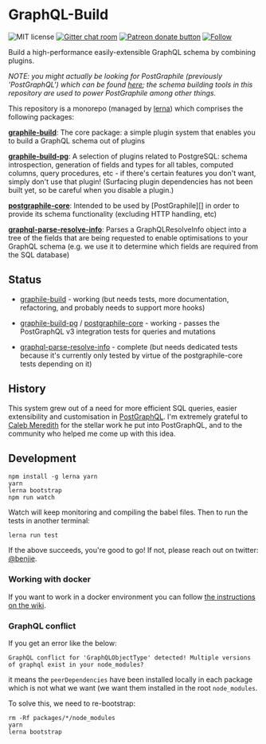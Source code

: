 # GraphQL-Build

![MIT license](https://img.shields.io/npm/l/graphile-build.svg)
[![Gitter chat room](https://badges.gitter.im/graphile/postgraphile.svg)](https://gitter.im/graphile/postgraphile?utm_source=badge&utm_medium=badge&utm_campaign=pr-badge&utm_content=badge)
<span class="badge-patreon"><a href="https://patreon.com/benjie" title="Donate to this project using Patreon"><img src="https://img.shields.io/badge/patreon-donate-yellow.svg" alt="Patreon donate button" /></a></span>
[![Follow](https://img.shields.io/badge/twitter-@benjie-blue.svg)](https://twitter.com/benjie)

Build a high-performance easily-extensible GraphQL schema by combining plugins.

_NOTE: you might actually be looking for PostGraphile (previously
'PostGraphQL') which can be found
[here](https://github.com/graphile/postgraphile); the schema building tools
in this repository are used to power PostGraphile among other things._

This repository is a monorepo (managed by [lerna][]) which comprises the following packages:

**[graphile-build][]**: The core package: a simple plugin system that enables you to build a GraphQL schema out of plugins

**[graphile-build-pg][]**: A selection of plugins related to PostgreSQL: schema
introspection, generation of fields and types for all tables, computed columns,
query procedures, etc - if there's certain features you don't want, simply
don't use that plugin! (Surfacing plugin dependencies has not been built yet,
so be careful when you disable a plugin.)

**[postgraphile-core][]**: Intended to be used by [PostGraphile][] in
order to provide its schema functionality (excluding HTTP handling, etc)

**[graphql-parse-resolve-info][]**: Parses a GraphQLResolveInfo object into a
tree of the fields that are being requested to enable optimisations to your
GraphQL schema (e.g. we use it to determine which fields are required from the
SQL database)

## Status

* [graphile-build][] - working (but needs tests, more documentation, refactoring,
  and probably needs to support more hooks)

* [graphile-build-pg][] / [postgraphile-core][] - working - passes the PostGraphQL v3
  integration tests for queries and mutations

* [graphql-parse-resolve-info][] - complete (but needs dedicated tests because
  it's currently only tested by virtue of the postgraphile-core tests depending
  on it)

## History

This system grew out of a need for more efficient SQL queries, easier
extensibility and customisation in [PostGraphQL][]. I'm extremely grateful to
[Caleb Meredith][] for the stellar work he put into PostGraphQL, and to the
community who helped me come up with this idea.

## Development

```
npm install -g lerna yarn
yarn
lerna bootstrap
npm run watch
```

Watch will keep monitoring and compiling the babel files. Then to run the tests in another terminal:

```
lerna run test
```

If the above succeeds, you're good to go! If not, please reach out on twitter:
[@benjie](https://twitter.com/benjie).

### Working with docker

If you want to work in a docker environment you can follow [the instructions on the wiki](https://github.com/graphile/graphile-build/wiki/Development-with-docker-compose).

### GraphQL conflict

If you get an error like the below:

`GraphQL conflict for 'GraphQLObjectType' detected! Multiple versions of graphql exist in your node_modules?`

it means the `peerDependencies` have been installed locally in each package
which is not what we want (we want them installed in the root `node_modules`.

To solve this, we need to re-bootstrap:

```
rm -Rf packages/*/node_modules
yarn
lerna bootstrap
```

[postgraphql]: https://github.com/graphile/postgraphile
[caleb meredith]: https://github.com/calebmer
[lerna]: https://github.com/lerna/lerna
[graphile-build]: packages/graphile-build/
[graphile-build-pg]: packages/graphile-build-pg/
[postgraphile-core]: packages/postgraphile-core/
[graphql-parse-resolve-info]: packages/graphql-parse-resolve-info/
